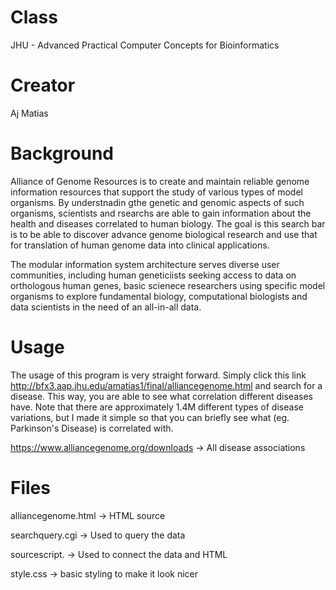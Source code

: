 # Class

JHU - Advanced Practical Computer Concepts for Bioinformatics

# Creator

Aj Matias

# Background

Alliance of Genome Resources is to create and maintain reliable genome information resources that support the study of various types of model organisms. By understnadin gthe genetic and genomic aspects of such organisms, scientists and rsearchs are able to gain information about the health and diseases correlated to human biology. The goal is this search bar is to be able to discover advance genome biological research and use that for translation of human genome data into clinical applications.

The modular information system architecture serves diverse user communities, including human geneticiists seeking access to data on orthologous human genes, basic scienece researchers using specific model organisms to explore fundamental biology, computational biologists and data scientists in the need of an all-in-all data.

# Usage

The usage of this program is very straight forward. Simply click this link http://bfx3.aap.jhu.edu/amatias1/final/alliancegenome.html and search for a disease. This way, you are able to see what correlation different diseases have. Note that there are approximately 1.4M different types of disease variations, but I made it simple so that you can briefly see what (eg. Parkinson's Disease) is correlated with.

https://www.alliancegenome.org/downloads -> All disease associations

# Files

alliancegenome.html -> HTML source

searchquery.cgi -> Used to query the data

sourcescript. -> Used to connect the data and HTML

style.css -> basic styling to make it look nicer

